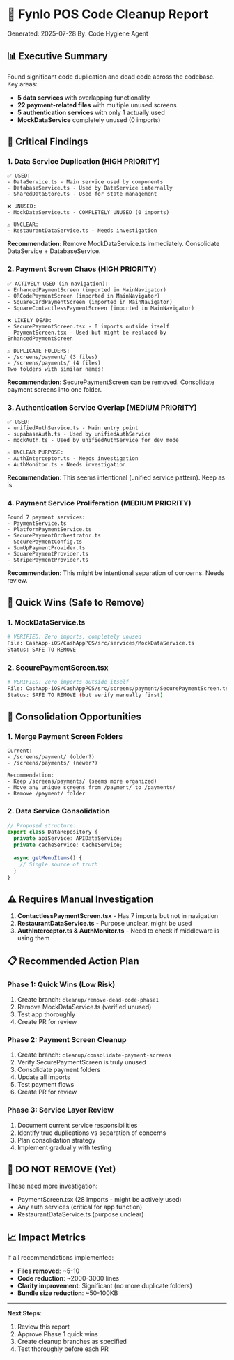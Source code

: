 # 🧹 Fynlo POS Code Cleanup Report

Generated: 2025-07-28
By: Code Hygiene Agent

## 📊 Executive Summary

Found significant code duplication and dead code across the codebase. Key areas:
- **5 data services** with overlapping functionality
- **22 payment-related files** with multiple unused screens
- **5 authentication services** with only 1 actually used
- **MockDataService** completely unused (0 imports)

## 🔴 Critical Findings

### 1. Data Service Duplication (HIGH PRIORITY)
```
✅ USED:
- DataService.ts - Main service used by components
- DatabaseService.ts - Used by DataService internally
- SharedDataStore.ts - Used for state management

❌ UNUSED:
- MockDataService.ts - COMPLETELY UNUSED (0 imports)

⚠️ UNCLEAR:
- RestaurantDataService.ts - Needs investigation
```

**Recommendation**: Remove MockDataService.ts immediately. Consolidate DataService + DatabaseService.

### 2. Payment Screen Chaos (HIGH PRIORITY)
```
✅ ACTIVELY USED (in navigation):
- EnhancedPaymentScreen (imported in MainNavigator)
- QRCodePaymentScreen (imported in MainNavigator)
- SquareCardPaymentScreen (imported in MainNavigator)
- SquareContactlessPaymentScreen (imported in MainNavigator)

❌ LIKELY DEAD:
- SecurePaymentScreen.tsx - 0 imports outside itself
- PaymentScreen.tsx - Used but might be replaced by EnhancedPaymentScreen

⚠️ DUPLICATE FOLDERS:
- /screens/payment/ (3 files)
- /screens/payments/ (4 files) 
Two folders with similar names!
```

**Recommendation**: SecurePaymentScreen can be removed. Consolidate payment screens into one folder.

### 3. Authentication Service Overlap (MEDIUM PRIORITY)
```
✅ USED:
- unifiedAuthService.ts - Main entry point
- supabaseAuth.ts - Used by unifiedAuthService
- mockAuth.ts - Used by unifiedAuthService for dev mode

⚠️ UNCLEAR PURPOSE:
- AuthInterceptor.ts - Needs investigation
- AuthMonitor.ts - Needs investigation
```

**Recommendation**: This seems intentional (unified service pattern). Keep as is.

### 4. Payment Service Proliferation (MEDIUM PRIORITY)
```
Found 7 payment services:
- PaymentService.ts
- PlatformPaymentService.ts
- SecurePaymentOrchestrator.ts
- SecurePaymentConfig.ts
- SumUpPaymentProvider.ts
- SquarePaymentProvider.ts
- StripePaymentProvider.ts
```

**Recommendation**: This might be intentional separation of concerns. Needs review.

## 🎯 Quick Wins (Safe to Remove)

### 1. MockDataService.ts
```bash
# VERIFIED: Zero imports, completely unused
File: CashApp-iOS/CashAppPOS/src/services/MockDataService.ts
Status: SAFE TO REMOVE
```

### 2. SecurePaymentScreen.tsx
```bash
# VERIFIED: Zero imports outside itself
File: CashApp-iOS/CashAppPOS/src/screens/payment/SecurePaymentScreen.tsx
Status: SAFE TO REMOVE (but verify manually first)
```

## 🔧 Consolidation Opportunities

### 1. Merge Payment Screen Folders
```
Current:
- /screens/payment/ (older?)
- /screens/payments/ (newer?)

Recommendation: 
- Keep /screens/payments/ (seems more organized)
- Move any unique screens from /payment/ to /payments/
- Remove /payment/ folder
```

### 2. Data Service Consolidation
```typescript
// Proposed structure:
export class DataRepository {
  private apiService: APIDataService;
  private cacheService: CacheService;
  
  async getMenuItems() {
    // Single source of truth
  }
}
```

## ⚠️ Requires Manual Investigation

1. **ContactlessPaymentScreen.tsx** - Has 7 imports but not in navigation
2. **RestaurantDataService.ts** - Purpose unclear, might be used
3. **AuthInterceptor.ts & AuthMonitor.ts** - Need to check if middleware is using them

## 📋 Recommended Action Plan

### Phase 1: Quick Wins (Low Risk)
1. Create branch: `cleanup/remove-dead-code-phase1`
2. Remove MockDataService.ts (verified unused)
3. Test app thoroughly
4. Create PR for review

### Phase 2: Payment Screen Cleanup
1. Create branch: `cleanup/consolidate-payment-screens`
2. Verify SecurePaymentScreen is truly unused
3. Consolidate payment folders
4. Update all imports
5. Test payment flows
6. Create PR for review

### Phase 3: Service Layer Review
1. Document current service responsibilities
2. Identify true duplications vs separation of concerns
3. Plan consolidation strategy
4. Implement gradually with testing

## 🚨 DO NOT REMOVE (Yet)

These need more investigation:
- PaymentScreen.tsx (28 imports - might be actively used)
- Any auth services (critical for app function)
- RestaurantDataService.ts (purpose unclear)

## 📈 Impact Metrics

If all recommendations implemented:
- **Files removed**: ~5-10
- **Code reduction**: ~2000-3000 lines
- **Clarity improvement**: Significant (no more duplicate folders)
- **Bundle size reduction**: ~50-100KB

---

**Next Steps**: 
1. Review this report
2. Approve Phase 1 quick wins
3. Create cleanup branches as specified
4. Test thoroughly before each PR
